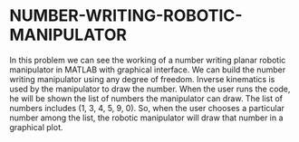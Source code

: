 # NUMBER-WRITING-ROBOTIC-MANIPULATOR
In this problem we can see the working of a number writing planar robotic  manipulator in MATLAB with graphical interface. We can build the number  writing manipulator using any degree of freedom. Inverse kinematics is used by the manipulator to draw the number. When the user runs the code, he will be  shown the list of numbers the manipulator can draw. The list of numbers includes  (1, 3, 4, 5, 9, 0). So, when the user chooses a particular number among the list,  the robotic manipulator will draw that number in a graphical plot.
